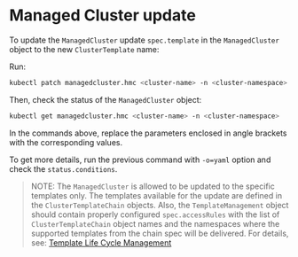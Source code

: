 # Managed Cluster update

To update the `ManagedCluster` update `spec.template` in the `ManagedCluster` object to the new `ClusterTemplate` name:

Run:

```bash
kubectl patch managedcluster.hmc <cluster-name> -n <cluster-namespace> --patch '{"spec":{"template":"<new-template-name>"}}' --type=merge
```

Then, check the status of the `ManagedCluster` object:

```bash
kubectl get managedcluster.hmc <cluster-name> -n <cluster-namespace>
```

In the commands above, replace the parameters enclosed in angle brackets with
the corresponding values.

To get more details, run the previous command with `-o=yaml` option and check
the `status.conditions`.

> NOTE:
> The `ManagedCluster` is allowed to be updated to the specific templates
> only. The templates available for the update are defined in the
> `ClusterTemplateChain` objects. Also, the `TemplateManagement` object should
> contain properly configured `spec.accessRules` with the list of
> `ClusterTemplateChain` object names and the namespaces where the supported
> templates from the chain spec will be delivered. For details, see:
> [Template Life Cycle Management](https://mirantis.github.io/project-2a-docs/template/main/#template-life-cycle-management)

<!---
TODO: Later all `ClusterTemplates` that are available for the update will be shown in the `ManagedCluster` status.
-->
